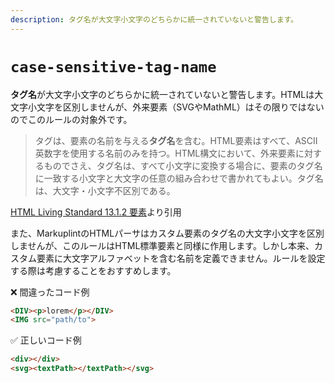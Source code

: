 ```yaml
---
description: タグ名が大文字小文字のどちらかに統一されていないと警告します。
---
```


# `case-sensitive-tag-name`

**タグ名**が大文字小文字のどちらかに統一されていないと警告します。HTMLは大文字小文字を区別しませんが、外来要素（SVGやMathML）はその限りではないのでこのルールの対象外です。

<!-- textlint-disable ja-technical-writing/ja-no-mixed-period -->

> タグは、要素の名前を与える**タグ名**を含む。HTML要素はすべて、ASCII英数字を使用する名前のみを持つ。HTML構文において、外来要素に対するものでさえ、タグ名は、すべて小文字に変換する場合に、要素のタグ名に一致する小文字と大文字の任意の組み合わせで書かれてもよい。タグ名は、大文字・小文字不区別である。

[HTML Living Standard 13.1.2 要素](https://momdo.github.io/html/syntax.html#syntax-tag-name:~:text=%E3%82%BF%E3%82%B0%E3%81%AF%E3%80%81%E8%A6%81%E7%B4%A0%E3%81%AE%E5%90%8D%E5%89%8D%E3%82%92%E4%B8%8E%E3%81%88%E3%82%8B%E3%82%BF%E3%82%B0%E5%90%8D%E3%82%92%E5%90%AB%E3%82%80%E3%80%82HTML%E8%A6%81%E7%B4%A0%E3%81%AF%E3%81%99%E3%81%B9%E3%81%A6%E3%80%81ASCII%E8%8B%B1%E6%95%B0%E5%AD%97%E3%82%92%E4%BD%BF%E7%94%A8%E3%81%99%E3%82%8B%E5%90%8D%E5%89%8D%E3%81%AE%E3%81%BF%E3%82%92%E6%8C%81%E3%81%A4%E3%80%82HTML%E6%A7%8B%E6%96%87%E3%81%AB%E3%81%8A%E3%81%84%E3%81%A6%E3%80%81%E5%A4%96%E6%9D%A5%E8%A6%81%E7%B4%A0%E3%81%AB%E5%AF%BE%E3%81%99%E3%82%8B%E3%82%82%E3%81%AE%E3%81%A7%E3%81%95%E3%81%88%E3%80%81%E3%82%BF%E3%82%B0%E5%90%8D%E3%81%AF%E3%80%81%E3%81%99%E3%81%B9%E3%81%A6%E5%B0%8F%E6%96%87%E5%AD%97%E3%81%AB%E5%A4%89%E6%8F%9B%E3%81%99%E3%82%8B%E5%A0%B4%E5%90%88%E3%81%AB%E3%80%81%E8%A6%81%E7%B4%A0%E3%81%AE%E3%82%BF%E3%82%B0%E5%90%8D%E3%81%AB%E4%B8%80%E8%87%B4%E3%81%99%E3%82%8B%E5%B0%8F%E6%96%87%E5%AD%97%E3%81%A8%E5%A4%A7%E6%96%87%E5%AD%97%E3%81%AE%E4%BB%BB%E6%84%8F%E3%81%AE%E7%B5%84%E3%81%BF%E5%90%88%E3%82%8F%E3%81%9B%E3%81%A7%E6%9B%B8%E3%81%8B%E3%82%8C%E3%81%A6%E3%82%82%E3%82%88%E3%81%84%E3%80%82%E3%82%BF%E3%82%B0%E5%90%8D%E3%81%AF%E3%80%81%E5%A4%A7%E6%96%87%E5%AD%97%E3%83%BB%E5%B0%8F%E6%96%87%E5%AD%97%E4%B8%8D%E5%8C%BA%E5%88%A5%E3%81%A7%E3%81%82%E3%82%8B%E3%80%82)より引用

<!-- textlint-enable ja-technical-writing/ja-no-mixed-period -->

また、MarkuplintのHTMLパーサはカスタム要素のタグ名の大文字小文字を区別しませんが、このルールはHTML標準要素と同様に作用します。しかし本来、カスタム要素に大文字アルファベットを含む名前を定義できません。ルールを設定する際は考慮することをおすすめします。

<!-- textlint-disable ja-technical-writing/ja-no-mixed-period -->

❌ 間違ったコード例

<!-- prettier-ignore-start -->
```html
<DIV><p>lorem</p></DIV>
<IMG src="path/to">
```
<!-- prettier-ignore-end -->

✅ 正しいコード例

<!-- prettier-ignore-start -->
```html
<div></div>
<svg><textPath></textPath></svg>
```
<!-- prettier-ignore-end -->

<!-- textlint-enable ja-technical-writing/ja-no-mixed-period -->
